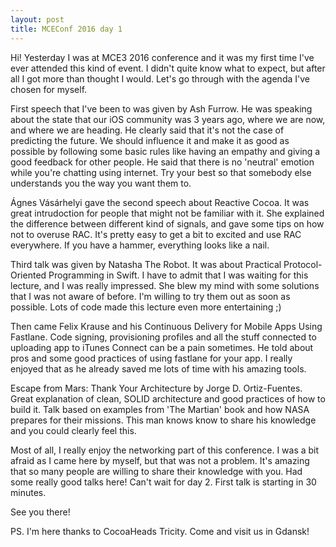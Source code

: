 ```yaml
---
layout: post
title: MCEConf 2016 day 1
---
```

Hi!
Yesterday I was at MCE3 2016 conference and it was my first time I've ever attended this kind of event. I didn't quite know what to expect,
but after all I got more than thought I would. Let's go through with the agenda I've chosen for myself.


First speech that I've been to was given by Ash Furrow. He was speaking about the state that our iOS community was 3 years ago, where we are now, and where we are heading. He clearly said that it's not the case of predicting the future. We should influence it and make it as good as possible by following some basic rules like having an empathy and giving a good feedback for other people. He said that there is no 'neutral' emotion while you're chatting using internet. Try your best so that somebody else understands you the way you want them to.


Ágnes Vásárhelyi gave the second speech about Reactive Cocoa. It was great intrudoction for people that might not be familiar with it. She explained the difference between different kind of signals, and gave some tips on how not to overuse RAC. It's pretty easy to get a bit to excited and use RAC everywhere. If you have a hammer, everything looks like a nail.


Third talk was given by Natasha The Robot. It was about Practical Protocol-Oriented Programming in Swift. I have to admit that I was waiting for this lecture, and I was really impressed. She blew my mind with some solutions that I was not aware of before. I'm willing to try them out as soon as possible. Lots of code made this lecture even more entertaining ;)


Then came Felix Krause and his Continuous Delivery for Mobile Apps Using Fastlane. Code signing, provisioning profiles and all the stuff connected to uploading app to iTunes Connect can be a pain sometimes. He told about pros and some good practices of using fastlane for your app. I really enjoyed that as he already saved me lots of time with his amazing tools.


Escape from Mars: Thank Your Architecture by Jorge D. Ortiz-Fuentes. Great explanation of clean, SOLID architecture and good practices of how to build it. Talk based on examples from 'The Martian' book and how NASA prepares for their missions. This man knows know to share his knowledge and you could clearly feel this. 


Most of all, I really enjoy the networking part of this conference. I was a bit afraid as I came here by myself, but that was not a problem. It's amazing that so many people are willing to share their knowledge with you. Had some really good talks here! Can't wait for day 2. First talk is starting in 30 minutes. 

See you there!

PS. I'm here thanks to CocoaHeads Tricity. Come and visit us in Gdansk!